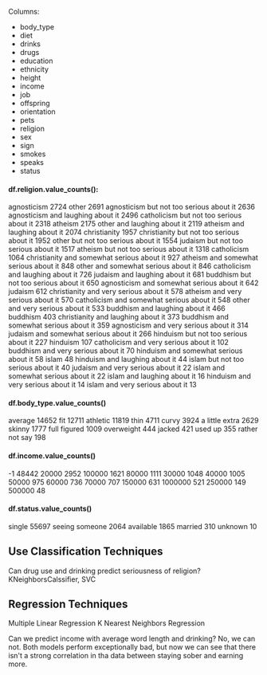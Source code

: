 Columns:
- body_type
- diet
- drinks
- drugs
- education
- ethnicity
- height
- income
- job
- offspring
- orientation
- pets
- religion
- sex
- sign
- smokes
- speaks
- status



#### df.religion.value_counts():
agnosticism                                   2724
other                                         2691
agnosticism but not too serious about it      2636
agnosticism and laughing about it             2496
catholicism but not too serious about it      2318
atheism                                       2175
other and laughing about it                   2119
atheism and laughing about it                 2074
christianity                                  1957
christianity but not too serious about it     1952
other but not too serious about it            1554
judaism but not too serious about it          1517
atheism but not too serious about it          1318
catholicism                                   1064
christianity and somewhat serious about it     927
atheism and somewhat serious about it          848
other and somewhat serious about it            846
catholicism and laughing about it              726
judaism and laughing about it                  681
buddhism but not too serious about it          650
agnosticism and somewhat serious about it      642
judaism                                        612
christianity and very serious about it         578
atheism and very serious about it              570
catholicism and somewhat serious about it      548
other and very serious about it                533
buddhism and laughing about it                 466
buddhism                                       403
christianity and laughing about it             373
buddhism and somewhat serious about it         359
agnosticism and very serious about it          314
judaism and somewhat serious about it          266
hinduism but not too serious about it          227
hinduism                                       107
catholicism and very serious about it          102
buddhism and very serious about it              70
hinduism and somewhat serious about it          58
islam                                           48
hinduism and laughing about it                  44
islam but not too serious about it              40
judaism and very serious about it               22
islam and somewhat serious about it             22
islam and laughing about it                     16
hinduism and very serious about it              14
islam and very serious about it                 13


#### df.body_type.value_counts()
average           14652
fit               12711
athletic          11819
thin               4711
curvy              3924
a little extra     2629
skinny             1777
full figured       1009
overweight          444
jacked              421
used up             355
rather not say      198

#### df.income.value_counts()
-1          48442
 20000       2952
 100000      1621
 80000       1111
 30000       1048
 40000       1005
 50000        975
 60000        736
 70000        707
 150000       631
 1000000      521
 250000       149
 500000        48


#### df.status.value_counts()

single            55697
seeing someone     2064
available          1865
married             310
unknown              10





## Use Classification Techniques 

Can drug use and drinking predict seriousness of religion?
KNeighborsCalssifier, SVC



## Regression Techniques
Multiple Linear Regression
K Nearest Neighbors Regression


Can we predict income with average word length and drinking? 
No, we can not. Both models perform exceptionally bad, but now we can see that there isn't a strong correlation in tha data between staying sober and earning more. 
